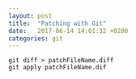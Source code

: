 ```yaml
---
layout: post
title:  "Patching with Git"
date:   2017-06-14 14:01:32 +0200
categories: git
---
```


`git diff > patchFileName.diff`  
`git apply patchFileName.dif`